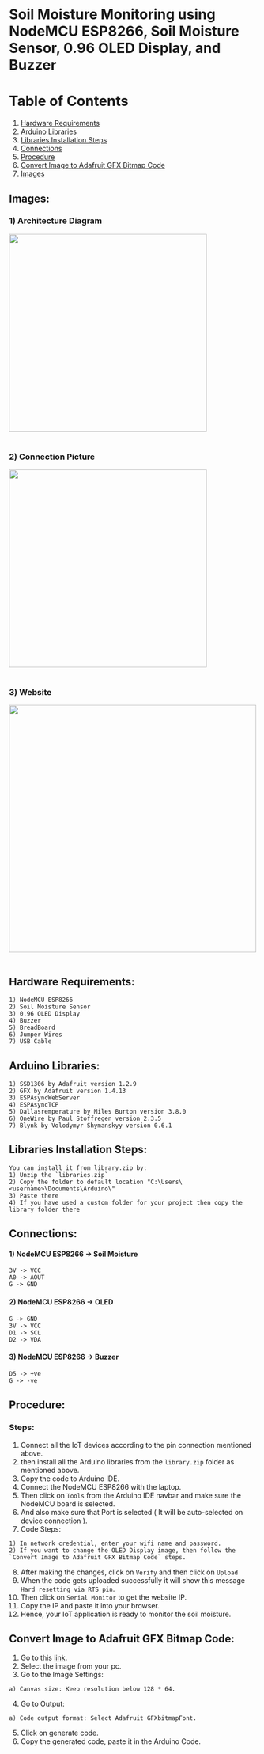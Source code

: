 # Soil Moisture Monitoring using NodeMCU ESP8266, Soil Moisture Sensor, 0.96 OLED Display, and Buzzer

# Table of Contents
1. [Hardware Requirements](#hardware-requirements)
2. [Arduino Libraries](#arduino-libraries)
3. [Libraries Installation Steps](#libraries-installation-steps)
4. [Connections](#connections)
5. [Procedure](#procedure)
6. [Convert Image to Adafruit GFX Bitmap Code](#adafruit-gfx-bitmap-code)
7. [Images](#images)
## Images:
### 1) Architecture Diagram<br>
<img src="https://user-images.githubusercontent.com/59210571/165559785-e16c6ba9-9a4f-4e6c-8cf3-77a3e6e5f8a8.png" width="400"> <br><br>
### 2) Connection Picture<br>
<img src="https://user-images.githubusercontent.com/59210571/165560382-26f7b4d6-885c-4fab-91ba-6fd7f8c3c8ce.jpeg" width="400"><br><br>
### 3) Website<br>
<img src="https://user-images.githubusercontent.com/59210571/165560924-317ee24a-dd6a-4ab2-9762-5d9252f9a51b.jpg" width="500"> <br><br>

## Hardware Requirements:
```
1) NodeMCU ESP8266
2) Soil Moisture Sensor
3) 0.96 OLED Display
4) Buzzer
5) BreadBoard
6) Jumper Wires
7) USB Cable
```
## Arduino Libraries:
```
1) SSD1306 by Adafruit version 1.2.9
2) GFX by Adafruit version 1.4.13
3) ESPAsyncWebServer 
4) ESPAsyncTCP
5) Dallasremperature by Miles Burton version 3.8.0
6) OneWire by Paul Stoffregen version 2.3.5
7) Blynk by Volodymyr Shymanskyy version 0.6.1
```
## Libraries Installation Steps:
```
You can install it from library.zip by:
1) Unzip the `libraries.zip`
2) Copy the folder to default location "C:\Users\<username>\Documents\Arduino\"
3) Paste there
4) If you have used a custom folder for your project then copy the library folder there
```
## Connections:
#### 1) NodeMCU ESP8266 -> Soil Moisture
```
3V -> VCC
A0 -> AOUT
G -> GND
```
#### 2) NodeMCU ESP8266 -> OLED
```
G -> GND
3V -> VCC
D1 -> SCL
D2 -> VDA
```
#### 3) NodeMCU ESP8266 -> Buzzer
```
D5 -> +ve
G -> -ve 
```
## Procedure:
### Steps:
1) Connect all the IoT devices according to the pin connection mentioned above.
2) then install all the Arduino libraries from the `library.zip` folder as mentioned above.
3) Copy the code to Arduino IDE.
4) Connect the NodeMCU ESP8266 with the laptop.
5) Then click on `Tools` from the Arduino IDE navbar and make sure the NodeMCU board is selected.
6) And also make sure that Port is selected ( It will be auto-selected on device connection ).
7) Code Steps:
```
1) In network credential, enter your wifi name and password.
2) If you want to change the OLED Display image, then follow the `Convert Image to Adafruit GFX Bitmap Code` steps.
```
8) After making the changes, click on `Verify` and then click on `Upload`
9) When the code gets uploaded successfully it will show this message `Hard resetting via RTS pin`.
10) Then click on `Serial Monitor` to get the website IP.
11) Copy the IP and paste it into your browser.
12) Hence, your IoT application is ready to monitor the soil moisture.
## Convert Image to Adafruit GFX Bitmap Code:
1) Go to this [link](http://javl.github.io/image2cpp/).
2) Select the image from your pc.
3) Go to the Image Settings:
```
a) Canvas size: Keep resolution below 128 * 64.
```
4) Go to Output:
```
a) Code output format: Select Adafruit GFXbitmapFont.
```
5) Click on generate code.
6) Copy the generated code, paste it in the Arduino Code.
